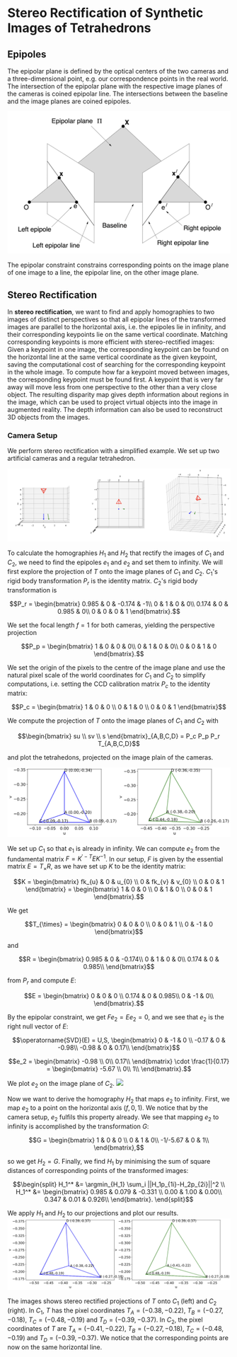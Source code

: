 # Stereo Rectification of Synthetic Images of Tetrahedrons

## Epipoles
The epipolar plane is defined by the optical centers of the two cameras and a three-dimensional point, e.g. our correspondence points in the real world. The intersection of the epipolar plane with the respective image planes of the cameras is coined epipolar line. The intersections between the baseline and the image planes are coined epipoles.

![](images/15.png)

The epipolar constraint constrains corresponding points on the image plane of one image to a line, the epipolar line, on the other image plane.

## Stereo Rectification

In __stereo rectification__, we want to find and apply homographies to two images of distinct perspectives so that all epipolar lines of the transformed images are parallel to the horizontal axis, i.e. the epipoles lie in infinity, and their corresponding keypoints lie on the same vertical coordinate. Matching corresponding keypoints is more efficient with stereo-rectified images: Given a keypoint in one image, the corresponding keypoint can be found on the horizontal line at the same vertical coordinate as the given keypoint, saving the computational cost of searching for the corresponding keypoint in the whole image. To compute how far a keypoint moved between images, the corresponding keypoint must be found first. A keypoint that is very far away will move less from one perspective to the other than a very close object. The resulting disparity map gives depth information about regions in the image, which can be used to project virtual objects into the image in augmented reality. The depth information can also be used to reconstruct 3D objects from the images.


### Camera Setup
We perform stereo rectification with a simplified example. We set up two artificial cameras and a regular tetrahedron.

![](images/1.png)

To calculate the homographies $H_1$ and $H_2$ that rectify the images of $C_1$ and $C_2$, we need to find the epipoles $e_1$ and $e_2$ and set them to infinity. We will first explore the projection of $T$ onto the image planes of $C_1$ and $C_2$. $C_1$'s rigid body transformation $P_r$ is the identity matrix. $C_2$'s rigid body transformation is

$$P_r = 
    \begin{bmatrix}
    0.985 & 0 & -0.174 & -1\\
    0 & 1 & 0 & 0\\
    0.174 & 0 & 0.985 & 0\\
    0 & 0 & 0 & 1
    \end{bmatrix}.$$

We set the focal length $f=1$ for both cameras, yielding the perspective projection

$$P_p = 
    \begin{bmatrix}
    1 & 0 & 0 & 0\\
    0 & 1 & 0 & 0\\
    0 & 0 & 1 & 0
    \end{bmatrix}.$$

We set the origin of the pixels to the centre of the image plane and use the natural pixel scale of the world coordinates for $C_1$ and $C_2$ to simplify computations, i.e. setting the CCD calibration matrix $P_c$ to the identity matrix:

$$P_c = 
    \begin{bmatrix}
    1 & 0 & 0 \\
    0 & 1 & 0 \\
    0 & 0 & 1 
    \end{bmatrix}$$
    
We compute the projection of $T$ onto the image planes of $C_1$ and $C_2$ with

$$\begin{bmatrix}
    su \\
    sv \\
    s
\end{bmatrix}_{A,B,C,D} =
P_c P_p P_r T_{A,B,C,D}$$

and plot the tetrahedons, projected on the image plain of the cameras.

![](images/2i.png)

We set up $C_1$ so that $e_1$ is already in infinity.
We can compute $e_2$ from the fundamental matrix $F=K^{\prime-T}EK^{-1}$.
In our setup, $F$ is given by the essential matrix $E = T_{\times}R$, as we have set up $K$ to be the identity matrix:

$$K =
\begin{bmatrix}
    fk_{u} & 0 & u_{0} \\
    0 & fk_{v} & v_{0} \\
    0 & 0 & 1 
\end{bmatrix} = \begin{bmatrix}
    1 & 0 & 0 \\
    0 & 1 & 0 \\
    0 & 0 & 1 
\end{bmatrix}.$$

We get

$$T_{\times} = 
\begin{bmatrix}
    0 & 0 & 0 \\
    0 & 0 & 1 \\
    0 & -1 & 0 
\end{bmatrix}$$

and 

$$R = 
\begin{bmatrix}
    0.985 & 0 & -0.174\\
    0 & 1 & 0 & 0\\
    0.174 & 0 & 0.985\\
\end{bmatrix}$$

from $P_r$ and compute $E$:

$$E = 
\begin{bmatrix}
    0 & 0 & 0 \\
    0.174 & 0 & 0.985\\
    0 & -1 & 0\\
\end{bmatrix}.$$

By the epipolar constraint, we get $Fe_2 = Ee_2 = 0$, and we see that $e_2$ is the right null vector of $E$:

$$\operatorname{SVD}(E) =
U,S,
\begin{bmatrix}
    0 & -1 & 0 \\
    -0.17 & 0 & -0.98\\
    -0.98 & 0 & 0.17\\
\end{bmatrix}$$

$$e_2 = 
\begin{bmatrix}
    -0.98 \\
    0\\
    0.17\\
\end{bmatrix}
\cdot \frac{1}{0.17} = \begin{bmatrix}
    -5.67 \\
    0\\
    1\\
\end{bmatrix}.$$

We plot $e_2$ on the image plane of $C_2$.
![](images/3i.png)


Now we want to derive the homography $H_2$ that maps $e_2$ to infinity. First, we map $e_2$ to a point on the horizontal axis $(f,0,1)$. We notice that by the camera setup, $e_2$ fulfils this property already. We see that mapping $e_2$ to infinity is accomplished by the transformation $G$:

$$G = 
\begin{bmatrix}
    1 & 0 & 0 \\
    0 & 1 & 0\\
    -1/-5.67 & 0 & 1\\
\end{bmatrix},$$

so we get $H_2 = G$. Finally, we find $H_1$ by minimising the sum of square distances of corresponding points of the transformed images:

$$\begin{split}
H_1^* &= 
\argmin_{H_1} \sum_i ||H_1p_{1i}-H_2p_{2i}||^2 \\
H_1^* &= 
\begin{bmatrix}
    0.985 & 0.079 & -0.331 \\
    0.00 & 1.00 & 0.00\\
    0.347 & 0.01 & 0.926\\
\end{bmatrix}.
\end{split}$$

We apply $H_1$ and $H_2$ to our projections and plot our results.
![](images/4i.png)

The images shows stereo rectified projections of $T$ onto $C_1$ (left) and $C_2$ (right). In $C_1$, $T$ has the pixel coordinates $T_A=(-0.38,-0.22)$, $T_B=(-0.27,-0.18)$, $T_C=(-0.48,-0.19)$ and $T_D=(-0.39,-0.37)$. In $C_2$, the pixel coordinates of $T$ are $T_A=(-0.41,-0.22)$, $T_B=(-0.27,-0.18)$, $T_C=(-0.48,-0.19)$ and $T_D=(-0.39,-0.37)$. We notice that the corresponding points are now on the same horizontal line.
